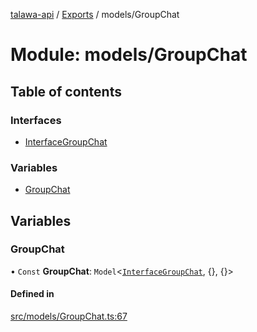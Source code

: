 [talawa-api](../README.md) / [Exports](../modules.md) / models/GroupChat

# Module: models/GroupChat

## Table of contents

### Interfaces

- [InterfaceGroupChat](../interfaces/models_GroupChat.InterfaceGroupChat.md)

### Variables

- [GroupChat](models_GroupChat.md#groupchat)

## Variables

### GroupChat

• `Const` **GroupChat**: `Model`<[`InterfaceGroupChat`](../interfaces/models_GroupChat.InterfaceGroupChat.md), {}, {}\>

#### Defined in

[src/models/GroupChat.ts:67](https://github.com/Nitya-Pasrija/talawa-api/blob/faae1c9/src/models/GroupChat.ts#L67)
